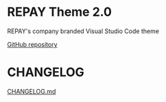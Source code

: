 # REPAY Theme 2.0

REPAY's company branded Visual Studio Code theme


[GitHub repository](https://github.com/repaygithub/repay-vscode-theme)

# CHANGELOG

[CHANGELOG.md](https://github.com/repaygithub/repay-vscode-theme/CHANGELOG.md)
